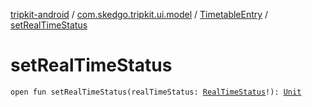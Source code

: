 [tripkit-android](../../index.md) / [com.skedgo.tripkit.ui.model](../index.md) / [TimetableEntry](index.md) / [setRealTimeStatus](./set-real-time-status.md)

# setRealTimeStatus

`open fun setRealTimeStatus(realTimeStatus: `[`RealTimeStatus`](../../com.skedgo.android.common.model/-real-time-status/index.md)`!): `[`Unit`](https://kotlinlang.org/api/latest/jvm/stdlib/kotlin/-unit/index.html)